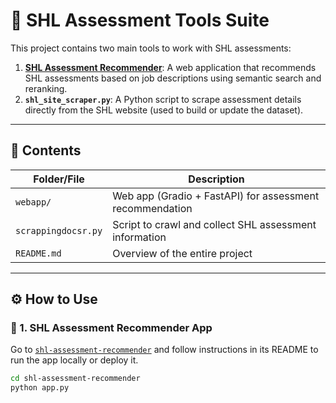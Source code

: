 # 🧰 SHL Assessment Tools Suite

This project contains two main tools to work with SHL assessments:

1. **[SHL Assessment Recommender](./webapp/)**: A web application that recommends SHL assessments based on job descriptions using semantic search and reranking.
2. **`shl_site_scraper.py`**: A Python script to scrape assessment details directly from the SHL website (used to build or update the dataset).

---

## 🔧 Contents

| Folder/File                     | Description |
|--------------------------------|-------------|
| `webapp/`  | Web app (Gradio + FastAPI) for assessment recommendation |
| `scrappingdocsr.py`          | Script to crawl and collect SHL assessment information |
| `README.md`                    | Overview of the entire project |

---

## ⚙️ How to Use

### 🔹 1. SHL Assessment Recommender App

Go to [`shl-assessment-recommender`](./webapp/) and follow instructions in its README to run the app locally or deploy it.

```bash
cd shl-assessment-recommender
python app.py
